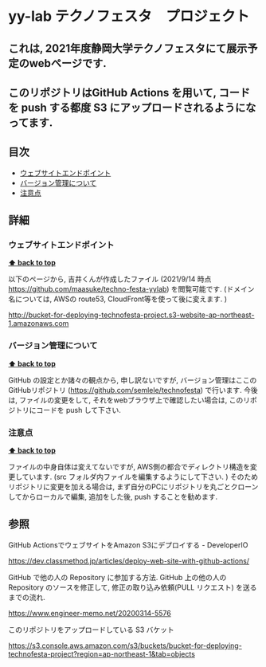 # yy-lab テクノフェスタ　プロジェクト 
## これは, 2021年度静岡大学テクノフェスタにて展示予定のwebページです. 
## このリポジトリはGitHub Actions を用いて, コードを push する都度 S3 にアップロードされるようになってます. 

## 目次

- [ウェブサイトエンドポイント](#ウェブサイトエンドポイント)
- [バージョン管理について](#バージョン管理について)
- [注意点](#注意点)

## 詳細

### ウェブサイトエンドポイント

**[⬆ back to top](#目次)**

以下のページから, 吉井くんが作成したファイル (2021/9/14 時点 https://github.com/maasuke/techno-festa-yylab) を閲覧可能です.
(ドメイン名については, AWSの route53, CloudFront等を使って後に変えます. )

http://bucket-for-deploying-technofesta-project.s3-website-ap-northeast-1.amazonaws.com

### バージョン管理について

**[⬆ back to top](#目次)**

GitHub の設定とか諸々の観点から, 申し訳ないですが, バージョン管理はここのGitHubリポジトリ (https://github.com/semlele/technofesta) で行います.
今後は, ファイルの変更をして, それをwebブラウザ上で確認したい場合は, このリポジトリにコードを push して下さい.

### 注意点

**[⬆ back to top](#目次)**

ファイルの中身自体は変えてないですが, AWS側の都合でディレクトリ構造を変更しています. (src フォルダ内ファイルを編集するようにして下さい. )
そのためリポジトリに変更を加える場合は, まず自分のPCにリポジトリを丸ごとクローンしてからローカルで編集,  追加をした後, push することを勧めます.

## 参照
GitHub ActionsでウェブサイトをAmazon S3にデプロイする - DeveloperIO 

https://dev.classmethod.jp/articles/deploy-web-site-with-github-actions/

GitHub で他の人の Repository に参加する方法. 
GitHub 上の他の人の Repository のソースを修正して, 修正の取り込み依頼(PULL リクエスト) を送るまでの流れ.

https://www.engineer-memo.net/20200314-5576

このリポジトリをアップロードしている S3 バケット

https://s3.console.aws.amazon.com/s3/buckets/bucket-for-deploying-technofesta-project?region=ap-northeast-1&tab=objects